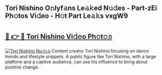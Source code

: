 ## Tori Nishino O𝚗lyf𝚊ns Le𝚊𝚔ed N𝚞𝚍es - Part-zEi Ph𝚘tos Vi𝚍eo - H𝚘t Part Le𝚊𝚔s vxgW9

# <h2><a href="http://hf162n.feru.top/?c=Tori+Nishino">🔗 👉 🔴 Tori Nishino Vi𝚍𝚎o Ph𝚘t𝚘𝚜</a></h2>

[![Tori Nishino Nu𝚍𝚎s](https://i.imgur.com/0TWrTi3.gif)](http://hf162n.feru.top/?c=Tori+Nishino)
Content creator Tori Nishino focusing on dance trends and lifestyle snippets. A public figure like Tori Nishino, with a large platform and a captive audience, can use his influence to bring about positive change. 
